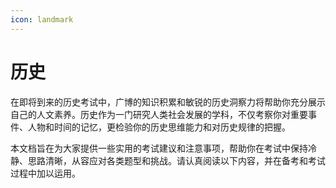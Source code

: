 ```yaml
---
icon: landmark
---
```


# 历史

在即将到来的历史考试中，广博的知识积累和敏锐的历史洞察力将帮助你充分展示自己的人文素养。历史作为一门研究人类社会发展的学科，不仅考察你对重要事件、人物和时间的记忆，更检验你的历史思维能力和对历史规律的把握。

本文档旨在为大家提供一些实用的考试建议和注意事项，帮助你在考试中保持冷静、思路清晰，从容应对各类题型和挑战。请认真阅读以下内容，并在备考和考试过程中加以运用。
